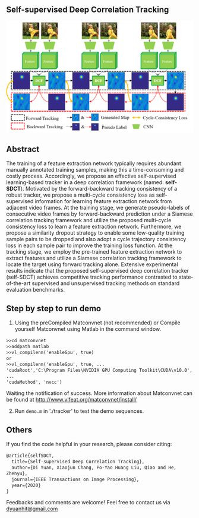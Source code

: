 ## **Self-supervised Deep Correlation Tracking**

![self-SDCT overview figure](./pipeline.png)

## Abstract
The training of a feature extraction network typically requires abundant manually annotated training samples, making this a time-consuming and costly process. Accordingly, we propose an effective self-supervised learning-based tracker in a deep correlation framework (named: **self-SDCT**). Motivated by the forward-backward tracking consistency of a robust tracker, we propose a multi-cycle consistency loss as self-supervised information for learning feature extraction network from adjacent video frames. At the training stage, we generate pseudo-labels of consecutive video frames by forward-backward prediction under a Siamese correlation tracking framework and utilize the proposed multi-cycle consistency loss to learn a feature extraction network. Furthermore, we propose a similarity dropout strategy to enable some low-quality training sample pairs to be dropped and also adopt a cycle trajectory consistency loss in each sample pair to improve the training loss function. At the tracking stage, we employ the pre-trained feature extraction network to extract features and utilize a Siamese correlation tracking framework to locate the target using forward tracking alone. Extensive experimental results indicate that the proposed self-supervised deep correlation tracker (self-SDCT) achieves competitive tracking performance contrasted to state-of-the-art supervised and unsupervised tracking methods on standard evaluation benchmarks.
## Step by step to run demo
1. Using the preCompiled Matconvnet (not recommended) or Compile yourself Matconvnet using Matlab in the command window.
```
>>cd matconvnet 
>>addpath matlab
>>vl_compilenn('enableGpu', true)
or
>>vl_compilenn('enableGpu', true, ...
'cudaRoot','C:\Program Files\NVIDIA GPU Computing Toolkit\CUDA\v10.0', ...
'cudaMethod', 'nvcc')
```
Waiting the notification of success. More information about Matconvnet can be found at http://www.vlfeat.org/matconvnet/install/

2. Run `demo.m` in './tracker' to test the demo sequences. 

## Others
If you find the code helpful in your research, please consider citing:
```
@article{selfSDCT,
  title={Self-supervised Deep Correlation Tracking},
  author={Di Yuan, Xiaojun Chang, Po-Yao Huang Liu, Qiao and He, Zhenyu},
  journal={IEEE Transactions on Image Processing},
  year={2020}
}
```
Feedbacks and comments are welcome! 
Feel free to contact us via dyuanhit@gmail.com
